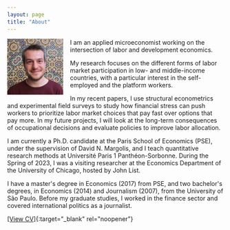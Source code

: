 ```yaml
---
layout: page
title: "About"
---
```


<img
src="/assets/images/thiago_scarelli.jpg"
alt="Thiago Scarelli"
style="float: left;
	padding-right: 16px;
    padding-bottom: 16px;
    width: 130px;">

I am an applied microeconomist working on the intersection of labor and development economics. 

My research focuses on the different forms of labor market participation in low- and middle-income countries, with a particular interest in the self-employed and the platform workers.

In my recent papers, I use structural econometrics and experimental field surveys to study how financial stress can push workers to prioritize labor market choices that pay fast over options that pay more. In my future projects, I will look at the long-term consequences of occupational decisions and evaluate policies to improve labor allocation.

I am currently a Ph.D. candidate at the Paris School of Economics (PSE), under the supervision of David N. Margolis, and I teach quantitative research methods at Université Paris 1 Panthéon-Sorbonne. During the Spring of 2023, I was a visiting researcher at the Economics Department of the University of Chicago, hosted by John List.

I have a master's degree in Economics (2017) from PSE, and two bachelor's degrees, in Economics (2014) and Journalism (2007), from the University of São Paulo. Before my graduate studies, I worked in the finance sector and covered international politics as a journalist.

[[View CV]](https://thiagoscarelli.github.io/assets/pdfs/thiago_scarelli_cv.pdf){:target="_blank" rel="noopener"}
